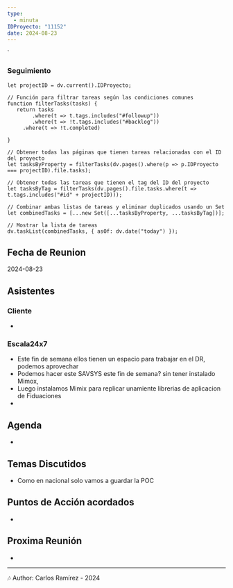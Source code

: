 ```yaml
---
type:
  - minuta
IDProyecto: "11152"
date: 2024-08-23
---
```

`

### Seguimiento

```dataviewjs
let projectID = dv.current().IDProyecto;

// Función para filtrar tareas según las condiciones comunes
function filterTasks(tasks) {
   return tasks
        .where(t => t.tags.includes("#followup"))
        .where(t => !t.tags.includes("#backlog"))
     .where(t => !t.completed)
        
}

// Obtener todas las páginas que tienen tareas relacionadas con el ID del proyecto
let tasksByProperty = filterTasks(dv.pages().where(p => p.IDProyecto === projectID).file.tasks);

// Obtener todas las tareas que tienen el tag del ID del proyecto
let tasksByTag = filterTasks(dv.pages().file.tasks.where(t => t.tags.includes("#id" + projectID)));

// Combinar ambas listas de tareas y eliminar duplicados usando un Set
let combinedTasks = [...new Set([...tasksByProperty, ...tasksByTag])];

// Mostrar la lista de tareas
dv.taskList(combinedTasks, { asOf: dv.date("today") });
 ```
## Fecha de Reunion
2024-08-23

## Asistentes

### Cliente
* 
### Escala24x7

- Este fin de semana ellos tienen un espacio para trabajar en el DR, podemos aprovechar
- Podemos hacer este SAVSYS este fin de semana? sin tener instalado Mimox,
- Luego instalamos Mimix para replicar unamiente librerias de aplicacion de Fiduaciones
- 

## Agenda
* 
## Temas Discutidos
*  Como en nacional solo vamos a guardar la POC

## Puntos de Acción acordados
- 

## Proxima Reunión
*   

---
🎶
Author: Carlos Ramírez - 2024
